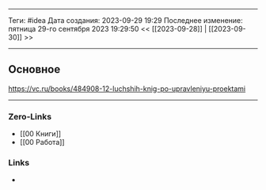 ___
Теги: #idea
Дата создания: 2023-09-29 19:29 
Последнее изменение: пятница 29-го сентября 2023 19:29:50
<< [[2023-09-28]] | [[2023-09-30]] >> 
___
## Основное

https://vc.ru/books/484908-12-luchshih-knig-po-upravleniyu-proektami

___
### Zero-Links
- [[00 Книги]]
- [[00 Работа]]

### Links
- 
